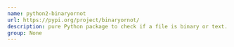 ```yaml
---
name: python2-binaryornot
url: https://pypi.org/project/binaryornot/
description: pure Python package to check if a file is binary or text. URL : https://pypi.org/project/binaryornot/ Groups : None
group: None
---
```


